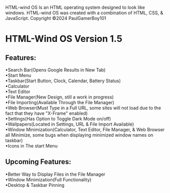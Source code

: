 HTML-wind OS Is an HTML operating system designed to look like windows.
HTML-wind OS was created with a combination of HTML, CSS, & JavaScript.
Copyright ©2024 PaulGamerBoy101

# HTML-Wind OS Version 1.5

## Features:

•Search Bar(Opens Google Results in New Tab)  
•Start Menu  
•Taskbar(Start Button, Clock, Calendar, Battery Status)  
•Calculator  
•Text Editor  
•File Manager(New Design, still a work in progress)  
•File Importing(Available Through the File Manager)  
•Web Browser(Must Type in a Full URL, some sites will not load due to
the fact that they have "X-Frame" enabled)  
•Settings(Has Option to Toggle Dark Mode on/off)  
•Wallpapers(Located in Settings, URL & File Import Available)  
•Window Minimization(Calculator, Text Editor, File Manager, & Web
Browser all Minimize, some bugs when displaying minimized window names
on taskbar)  
•Icons in The start Menu  

## Upcoming Features:

•Better Way to Display Files in the File Manager  
•Window Minimization(Full Functionality)  
•Desktop & Taskbar Pinning  

